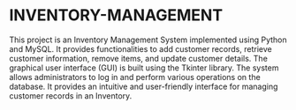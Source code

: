 # INVENTORY-MANAGEMENT
This project is an Inventory Management System implemented using Python and MySQL.
It provides functionalities to add customer records, retrieve customer information, remove items, and update customer details.
The graphical user interface (GUI) is built using the Tkinter library. The system allows administrators to log in and perform various operations on the database.
It provides an intuitive and user-friendly interface for managing customer records in an Inventory.

